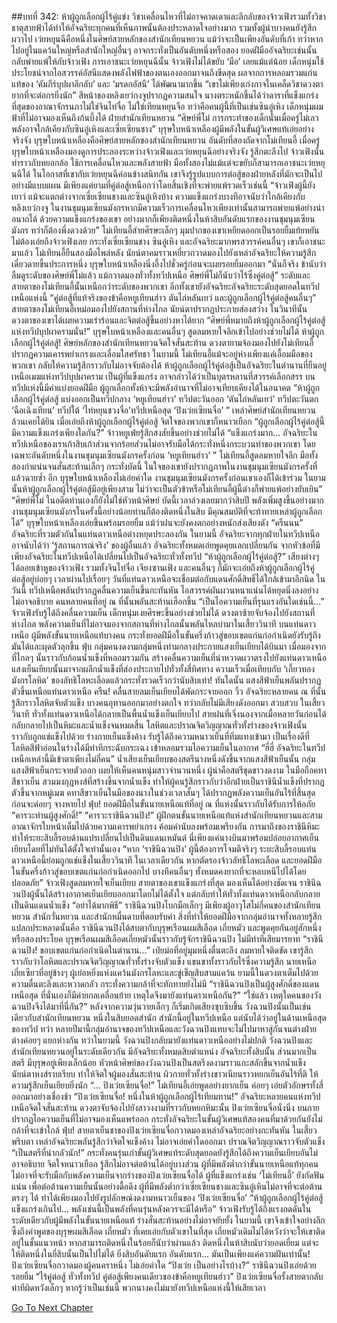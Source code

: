 ##บทที่ 342: ห้าผู้ถูกเลือกผู้ไร้คู่แข่ง
วิชาเคลื่อนไหวที่ไม่อาจคาดเดาและลึกลับของจ้าวเฟิงรวมทั้งวิชาธาตุสายฟ้าได้ทำให้อัจฉริยะทุกคนที่เห็นภาพนั้นต้องประหลาดใจอย่างมาก รวมทั้งผู้นำบางคนยังรู้สึกผวาไป
เว่ยหยุนฉีคือหนึ่งในศิษย์สายหลักของสำนักเทียนหยวน แม้ว่าจะเป็นเพียงอันดับที่เก้า ทว่าหากไปอยู่ในแคว้นใหญ่หรือสำนักใหญ่อื่นๆ อาจกระทั่งเป็นอันดับหนึ่งหรือสอง
ยอดฝีมืออัจฉริยะเช่นนั้น กลับพ่ายแพ้ให้กับจ้าวเฟิง
การเอาชนะเว่ยหยุนฉีนั้น จ้าวเฟิงไม่ได้ขยับ ‘มือ’ เลยแม้แต่น้อย เด็กหนุ่มใช้ประโยชน์จากไอสวรรค์อัสนีแสดงพลังไฟฟ้าของตนเองออกมาจนถึงขีดสุด
ผลจากการหลอมรวมแก่นแท้ของ ‘คัมภีร์บุปผาลึกลับ’ และ ‘มรดกอัสนี’ ได้พัฒนามากขึ้น
“เขาไม่เพียงเก่งกาจในเคล็ดวิชาดวงตา ยากที่จะต่อกรยิ่งนัก”
สีหน้าของหลิงเยว่กงจูปรากฏความสนใจ
นางตระหนักขึ้นได้ว่าดาราที่แข็งแกร่งที่สุดของอาณาจักรนภาไม่ใช่จินไท่จื่อ ไม่ใช่เทียนหยุนจือ ทว่าคือคนผู้นี้ที่เป็นเช่นซินอู๋เหิง เด็กหนุ่มผมฟ้าที่ไม่อาจมองเห็นถึงก้นบึ้งได้
ฝ่ายสำนักเทียนหยวน
“ศิษย์พี่โม่ การกระทำของเด็กนั่นเมื่อครู่ไม่เลว พลังอาจใกล้เคียงกับซินอู๋เหิงและเซี่ยเซียนชาง”
บุรุษใบหน้าเหลืองผู้มีพลังในขั้นผู้วิเศษแท้เอ่ยอย่างจริงจัง
บุรุษใบหน้าเหลืองคือศิษย์สายหลักของสำนักเทียนหยวน อันดับที่สองถัดจากโม่เทียนอี้
เมื่อครู่บุรุษใบหน้าเหลืองมองดูการประลองระหว่างจ้าวเฟิงและเว่ยหยุนฉีอย่างจริงจัง รู้สึกตะลึงไป
จ้าวเฟิงนั้นทำราวกับหยอกล้อ ใช้การเคลื่อนไหวและพลังสายฟ้า มือทั้งสองไม่แม้แต่จะขยับก็สามารถเอาชนะเว่ยหยุนฉีได้
ในโอกาสที่เขากับเว่ยหยุนฉีค่อนข้างสนิทกัน เขาจึงรู้รูปแบบการต่อสู้ของฝ่ายหลังที่มักจะเป็นไปอย่างมีแบบแผน มีเพียงแค่ยามที่คู่ต่อสู้เหนือกว่าโดยสิ้นเชิงที่จะพ่ายแพ้รวดเร็วเช่นนี้
“จ้าวเฟิงผู้นี้ยังเยาว์ แม้จะแตกต่างจากเซี่ยเซียนชางและซินอู๋เหิงบ้าง ความแข็งแกร่งบางทีอาจนับว่าใกล้เคียงกับหลิงเยว่กงจู ในงานชุมนุมเซียนมังกรหากมีความเร็วการเคลื่อนไหวเพียงเท่านั้นสามารถพ่ายแพ้อย่างน่าอนาถได้ ด้วยความแข็งแกร่งของเขา อย่างมากก็เพียงติดหนึ่งในห้าสิบอันดับแรกของงานชุมนุมเซียนมังกร ทว่าก็ต้องพึ่งดวงด้วย”
โม่เทียนอี้ส่ายศีรษะเล็กๆ
มุมปากของเขาเหยียดออกเป็นรอยยิ้มเย้ยหยัน
ไม่ต้องเอ่ยถึงจ้าวเฟิงเลย กระทั่งเซี่ยเซียนชาง ซินอู๋เหิง และอัจฉริยะมากพรสวรรค์คนอื่นๆ เขาก็เอาชนะมาแล้ว
โม่เทียนอี้ยืนสองมือไพล่หลัง นัยน์ตาคมราวเหยี่ยวกวาดมองไปยังเหล่าอัจฉริยะให้ความรู้สึกเดี่ยวดายขึ้นประการหนึ่ง
บุรุษใบหน้าเหลืองนิ่งอึ้งไปชั่วครู่ก่อนจะเผยรอยยิ้มออกมา “นั่นก็จริง ข้านับว่าลืมดูระดับของศิษย์พี่โม่แล้ว แม้กวาดมองทั่วทั้งทวีปเหนือ ศิษย์พี่โม่ก็นับว่าไร้ซึ่งคู่ต่อสู้”
ระดับและสายตาของโม่เทียนอี้นั้นเหนือกว่าระดับของพวกเขา
อีกทั้งเขายังอัจฉริยะอัจฉริยะระดับสุดยอดในทวีปเหนือแห่งนี้
“คู่ต่อสู้ที่แท้จริงของข้าคือหยูเทียนฮ่าว ตันไถ่หลันเยว่ และผู้ถูกเลือกผู้ไร้คู่ต่อสู้คนอื่นๆ”
สายตาของโม่เทียนอี้เหม่อมองไปยังสถานที่ห่างไกล นัยน์ตาปรากฏประกายส่องสว่าง
ในวินาทีนั้น ดวงตาของเขาได้เผยความเร่าร้อนและจิตต่อสู้ขึ้นอย่างหาได้ยาก
“ศิษย์พี่หมายถึงห้าผู้ถูกเลือกผู้ไร้คู่ต่อสู้แห่งทวีปบุปผาครามนั่น!”
บุรุษใบหน้าเหลืองและคนอื่นๆ สูดลมหายใจลึกเข้าไปอย่างช่วยไม่ได้
ห้าผู้ถูกเลือกผู้ไร้คู่ต่อสู้!
ศิษย์หลักของสำนักเทียนหยวนจิตใจสั่นสะท้าน ดวงตายามจ้องมองไปยังโม่เทียนอี้ปรากฏความเคารพยำเกรงและเลื่อมใสศรัทธา
ในยามนี้
โม่เทียนอี้แม้จะอยู่ห่างเพียงแค่เอื้อมมือของพวกเขา กลับให้ความรู้สึกราวกับไม่อาจจับต้องได้
ห้าผู้ถูกเลือกผู้ไร้คู่ต่อสู้เป็นอัจฉริยะในตำนานที่ยืนอยู่เหนือเมฆแห่งทวีปบุปผาคราม เป็นผู้ที่แข็งแกร่ง อาจกล่าวได้ว่าเป็นบุตรหลานที่สวรรค์เลือกสรร
บนทวีปแห่งนี้มีคำแบ่งยอดฝีมือ ผู้ถูกเลือกทั้งห้าจะมีพลังอำนาจที่ไม่อาจเทียบเคียงได้ในอนาคต
“ห้าผู้ถูกเลือกผู้ไร้คู่ต่อสู้ แบ่งออกเป็นทวีปกลาง ‘หยูเทียนฮ่าว’ ทวีปตะวันออก ‘ตันไถ่หลันเยว่’ ทวีปตะวันตก ‘ฉือเฉิงเทียน’ ทวีปใต้ ‘ไท่หยุนชวงจื่อ’ทวีปเหนือสุด ‘ปิงเว่ยเซียนจื่อ’ ”
เหล่าศิษย์สำนักเทียนหยวนล้วนเคยได้ยิน
เมื่อเอ่ยถึงห้าผู้ถูกเลือกผู้ไร้คู่ต่อสู้ จิตใจของพวกเขาก็หนาวเยือก
“ผู้ถูกเลือกผู้ไร้คู่ต่อสู้นี้มีความแข็งแกร่งเพียงใดกัน?”
จ้าวหยูเฟ่ยรู้สึกสงสัยขึ้นอย่างช่วยไม่ได้
“แข็งแกร่งมาก... อัจฉริยะในทวีปเหนือของเราเก้าสิบเก้าส่วนจากร้อยส่วนไม่อาจรับมือได้กระทั่งหนึ่งกระบวนท่าของพวกเขา โดยเฉพาะอันดับหนึ่งในงานชุมนุมเซียนมังกรครั้งก่อน ‘หยูเทียนฮ่าว’ ”
โม่เทียนอี้สูดลมหายใจลึก มือทั้งสองกำแน่นจนสั่นสะท้านเล็กๆ
กระทั่งบัดนี้ ในใจของเขายังปรากฏภาพในงานชุมนุมเซียนมังกรครั้งที่แล้วฉายซ้ำ อีก
บุรุษใบหน้าเหลืองไม่เอ่ยคำใด งานชุมนุมเซียนมังกรครั้งก่อนเขาเองก็ได้เข้าร่วม ในยามนั้นห้าผู้ถูกเลือกผู้ไร้คู่ต่อสู้มีอยู่เพียงสาม ไม่ว่าจะเป็นตัวข้าหรือโม่เทียนอี้ผู้นี้ต่างก็พ่ายแพ้อย่างยับเยิน”
“ศิษย์พี่โม่ ในอดีตท่านเองก็ยังไม่ใช่หัวหน้าศิษย์ บัดนี้เวลาล่วงเลยมากว่าสิบปี พลังเพิ่มสูงขึ้นอย่างมาก งานชุมนุมเซียนมังกรในครั้งนี้อย่างน้อยท่านก็ต้องติดหนึ่งในสิบ มีคุณสมบัติที่จะท้าทายเหล่าผู้ถูกเลือกได้”
บุรุษใบหน้าเหลืองเอ่ยขึ้นพร้อมรอยยิ้ม
แม้ว่าฝนจะยังคงตกอย่างหนักส่งเสียงดัง “ครืนนน” อัจฉริยะที่รวมตัวกันในแท่นดาวเหนือต่างหยุดประลองกัน
ในยามนี้ อัจฉริยะจากทุกฝ่ายในทวีปเหนืออาจนับได้ว่า ‘รู้สถานการณ์จริง’ ของผู้อื่นแล้ว
อัจฉริยะทั้งหมดเอ่ยพูดคุยแลกเปลี่ยนกัน จากหัวข้อที่มีเพียงอัจฉริยะในทวีปเหนือได้เปลี่ยนไปเป็นอัจฉริยะทั่วทั้งทวีป
“ห้าผู้ถูกเลือกผู้ไร้คู่ต่อสู้?”
เสียงต่างๆ ได้ลอยเข้าหูของจ้าวเฟิง
รวมทั้งจินไท่จื่อ เจียงซานเฟิง และคนอื่นๆ ก็มักจะเอ่ยถึงห้าผู้ถูกเลือกผู้ไร้คู่ต่อสู้อยู่บ่อยๆ
เวลาผ่านไปเรื่อยๆ
วันที่แท่นดาวเหนือจะเชื่อมต่อกับแดนศักดิ์สิทธิ์ได้ใกล้เข้ามาอีกนิด
ในวันนี้
ทวีปเหนือพลันปรากฏคลื่นความเย็นขึ้นกะทันหัน ไอสวรรค์ผันผวนหนาแน่นได้หยุดนิ่งลงอย่างไม่อาจอธิบาย
คนหลายคนที่อยู่ ณ ที่นั้นพลันสะท้านเฮือกขึ้น
“เป็นไอความเย็นที่รุนแรงอันใดเช่นนี้...”
จ้าวเฟิงรับรู้ได้ถึงคลื่นความเย็น เด็กหนุ่มเงยศีรษะขึ้นอย่างช่วยไม่ได้ ดวงตาซ้ายจับจ้องไปยังสถานที่ห่างไกล
พลังความเย็นที่ไม่อาจมองจากสถานที่ห่างไกลนั้นพลันไหลบ่ามาในเสี้ยววินาที
บนแท่นดาวเหนือ
ผู้มีพลังขั้นนายเหนือแท้บางคน กระทั่งยอดฝีมือในขั้นครึ่งก้าวสู่ขอบเขตแก่นก่อกำเนิดยังรับรู้ถึงมันได้และผุดตัวลุกขึ้น
ฟุ่บ
กลุ่มคนงดงามกลุ่มหนึ่งท่ามกลางประกายแสงเย็นเยียบได้บินมา เมื่อมองจากที่ไกลๆ นั้นราวกับก้อนน้ำแข็งที่หลอมรวมกัน สร้างคลื่นความเย็นที่น่าหวาดผวาตรงไปยังแท่นดาวเหนือ
แสงเย็นเยียบนั้นมาจากผลึกน้ำแข็งที่ส่องประกายไปทั่วทั้งสี่ทิศทาง ความเร็วเมื่อเทียบกับ ‘เกี้ยวทองมังกรโลหิต’ ของลัทธิโลหะเลือดแล้วกระทั่งรวดเร็วกว่านับสิบเท่า!
ทันใดนั้น แสงสีฟ้าเย็นพลันปรากฏตัวขึ้นเหนือแท่นดาวเหนือ
ครืน!
คลื่นสายลมเย็นเยียบได้พัดกระจายออก
วิ้ว
อัจฉริยะหลายคน ณ ที่นั้นรู้สึกราวโลหิตจับตัวแข็ง บางคนอุทานออกมาอย่างตกใจ ทว่ากลับไม่มีเสียงดังออกมา
สวบสวบ
ในเสี้ยววินาที ทั่วทั้งแท่นดาวเหนือได้กลายเป็นพื้นน้ำแข็งเย็นเยียบไป สายฝนที่เจิ่งนองจากเมื่อหลายวันก่อนได้กลับกลายไปเป็นหิมะและน้ำแข็งจนหมดสิ้น
โลหิตและปราณจิตวิญญาณทั่วทั้งร่างของจ้าวเฟิงนั้นราวกับถูกแช่แข็งไปด้วย ร่างกายเย็นแข็งค้าง รับรู้ได้ถึงความหนาวเย็นที่ทิ่มแทงเข้ามา
เป็นเรื่องดีที่โลหิตสีฟ้าอ่อนในร่างได้มีท่าทีกระฉับกระเฉง เข้าหลอมรวมไอความเย็นในอากาศ
“ฮี่ฮี่ อัจฉริยะในทวีปเหนือเหล่านี้มีเข้าตาเพียงไม่กี่คน”
น้ำเสียงเย็นเยียบของสตรีนางหนึ่งดังขึ้นจากแสงสีฟ้าเย็นนั้น
กลุ่มแสงสีฟ้าเย็นกระจายตัวออก เผยให้เห็นคนหนุ่มสาวจำนวนหนึ่ง
ผู้นำคือสตรีชุดขาวงดงาม ในมือถือคทาสีขาวเย็น สวมมงกุฎหงส์ที่สร้างขึ้นจากน้ำแข็ง ทำให้ผู้คนรู้สึกราวกับว่าอีกฝ่ายเป็นราชินีน้ำแข็งที่ปรากฏตัวขึ้นจากหมู่เมฆ
คทาสีขาวเย็นในมือของนางในช่วงเวลาสั้นๆ ได้ปรากฏพลังความเย็นอันไร้ที่สิ้นสุดก่อนจะค่อยๆ จางหายไป
ฟุ่บ!
ยอดฝีมือในขั้นนายเหนือแท้ที่อยู่ ณ ที่แห่งนั้นราวกับได้รับการให้อภัย
“คารวะท่านผู้สูงศักดิ์!”
“คารวะราชินีฉวนปิง!”
ผู้ฝึกตนขั้นนายเหนือแท้แห่งสำนักเทียนหยวนและสามอาณาจักรใบหน้าเต็มไปด้วยความเคารพยำเกรง ค้อมคำนับลงพร้อมเพรียงกัน
การมาถึงของราชินีหิมะทำให้ระยะสิบลี้รอบด้านแปรเปลี่ยนไปเป็นดินแดนเหมันต์
นี่เพียงแค่นางบินมาพร้อมปล่อยอากาศเย็นเยียบโดยที่ไม่ทันได้ตั้งใจเท่านั้นเอง
“หาก ‘ราชินีฉวนปิง’ ผู้นี้ต้องการโจมตีจริงๆ ระยะสิบลี้รอบแท่นดาวเหนือนี้ย่อมถูกแช่แข็งในเสี้ยววินาที ในเวลาเดียวกัน หากตัดรองจ้าวลัทธิโลหะเลือด และยอดฝีมือในขั้นครึ่งก้าวสู่ขอบเขตแก่นก่อกำเนิดออกไป บางทีคนอื่นๆ ทั้งหมดคงยากที่จะหลบหนีไปได้โดยปลอดภัย”
จ้าวเฟิงสูดลมหายใจเย็นเยียบ
สายตาของเขาแข็งแกร่งที่สุด มองเห็นได้อย่างชัดเจน
ราชินีฉวนปิงผู้นั้นได้สร้างอากาศเย็นเยียบออกมาโดยไม่ได้ตั้งใจ แต่กลับทำให้ทั่วทั้งแท่นดาวเหนือกลับกลายเป็นดินแดนน้ำแข็ง
“อย่าได้มากพิธี”
ราชินีฉวนปิงโบกมือเล็กๆ มีเพียงผู้อาวุโสไม่กี่คนของสำนักเทียนหยวน สำนักวั่นหยวน และสำนักหมื่นดาบที่ตอบรับคำ
สิ่งที่ทำให้ยอดฝีมือจากกลุ่มอำนาจทั้งหลายรู้สึกแปลกประหลาดนั้นคือ ราชินีฉวนปิงได้สบตากับบุรุษเรือนผมสีเลือด เถี่ยหมัว และพูดคุยกันอยู่สักหนึ่งหรือสองประโยค
บุรุษเรือนผมสีเลือดเถี่ยหมัวนั้นราวกับรู้จักราชินีฉวนปิง ไม่มีท่าทีเสียมารยาท
“ราชินีฉวนปิง! ขอบเขตแก่นก่อกำเนิดในตำนาน...”
เป่ยม่อที่อยู่มุมหนึ่งตื่นตะลึง ลมหายใจติดขัด
เขารู้สึกราวกับว่าโลหิตและปราณจิตวิญญาณทั่วทั้งร่างจับตัวแข็ง แขนขาทั้งราวกับไร้ซึ่งความรู้สึก
นายเหนือเถี่ยเซียวที่อยู่ข้างๆ ผู้เย่อหยิ่งแห่งแคว้นมังกรโลหะและขู่เข็ญสิบสามแคว้น ยามนี้ในดวงตาเต็มไปด้วยความตื่นตะลึงและหวาดกลัว กระทั่งความกล้าที่จะทักทายยังไม่มี
“ราชินีฉวนปิงเป็นผู้สูงศักดิ์ของแดนเหนือสุด ที่นั่นเองก็มีค่ายกลเคลื่อนย้าย เหตุใดจึงมายังแท่นดาวเหนือกัน?”
“ใช่แล้ว เหตุใดคนของวังฉวนปิงจึงได้มาที่นี่กัน?”
หลังจากความวุ่นวายเล็กๆ ก็เริ่มเกิดเสียงซุบซิบขึ้น
วังฉวนปิงนั้นเป็นเช่นเดียวกับสำนักเทียนหยวน หนึ่งในสิบยอดสำนัก
สำนักนี้อยู่ในทวีปเหนือ แต่นับได้ว่าอยู่ในด้านเหนือสุดของทวีป
ทว่า
หลายปีมานี้กลุ่มอำนาจของทวีปเหนือและวังฉวนปิงแทบจะไม่ไปมาหาสู่กันจนต่างฝ่ายต่างค่อยๆ แยกห่างกัน
ทว่าในยามนี้ วังฉวนปิงกลับมายังแท่นดาวเหนืออย่างไม่ปกติ
วังฉวนปิงและสำนักเทียนหยวนอยู่ในระดับเดียวกัน มีอัจฉริยะทั้งหมดสิบตำแหน่ง
อัจฉริยะทั้งสิบนั้น ส่วนมากเป็นสตรี มีบุรุษอยู่เพียงเล็กน้อย
หัวหน้าศิษย์ของวังฉวนปิงเป็นสตรีงดงามราวแกะสลักขึ้นจากน้ำแข็ง นัยน์ตาหงส์ราบเรียบ ทำให้จิตใจผู้มองสั่นสะท้าน ผิวกายทั่วทั้งร่างขาวเนียนราวหยกเย็นอันไร้ที่ติ ให้ความรู้สึกเย็นเยียบยิ่งนัก
“... ปิงเว่ยเซียนจื่อ!”
โม่เทียนอี้เอ่ยพูดอย่างยากเย็น ค่อยๆ เอ่ยตัวอักษรทั้งสี่ออกมาอย่างเชื่องช้า
“ปิงเว่ยเซียนจื่อ! หนึ่งในห้าผู้ถูกเลือกผู้ไร้เทียมทาน!”
อัจฉริยะหลายคนแห่งทวีปเหนือจิตใจสั่นสะท้าน ดวงตาจับจ้องไปยังสาวงงามที่ราวกับหยกหิมะนั้น
ปิงเว่ยเซียนจื่อนั่งนิ่ง บนกายปรากฏไอความเย็นที่ไม่อาจมองเห็นแพร่ออก กระทั่งอัจฉริยะในขั้นผู้วิเศษแท้สองคนที่มาด้วยกันยังไม่กล้าที่จะเข้าใกล้
ฟุ่บ!
สายตาเย็นชาของปิงเว่ยเซียนจื่อกวาดมองเหล่าอัจฉริยะอย่างกะทันหัน
ในเสี้ยวพริบตา เหล่าอัจฉริยะพลันรู้สึกว่าจิตใจแข็งค้าง ไม่อาจเอ่ยคำใดออกมา ปราณจิตวิญญาณราวจับตัวแข็ง
“เป็นสตรีที่น่ากลัวนัก!”
กระทั่งคนรุ่นเก่าขั้นผู้วิเศษแท้ระดับสุดยอดยังรู้สึกได้ถึงความเย็นเยียบอันไม่อาจอธิบาย จิตใจหนาวเยือก รู้สึกไม่อาจต่อต้านได้อยู่บางส่วน
ผู้ที่มีพลังต่ำกว่าขั้นนายเหนือแท้ทุกคนไม่อาจที่จะรับมือกับพลังความเย็นจากร่างของปิงเว่ยเซียนจื่อได้
ผู้ที่แข็งแกร่งเช่น ‘โม่เทียนอี้’ ยังกัดฟันแน่น เพื่อต่อต้านความเย็นนั้นอย่างดื้อดึง
ผู้ที่มีพลังต่ำกว่าเซี่ยเซียนชางและซินอู๋เหินไม่อาจที่จะต่อต้านตรงๆ ได้ ทำได้เพียงมองไปยังรูปลักษณ์งดงามหนาวเย็นของ ‘ปิงเว่ยเซียนจื่อ’
“ห้าผู้ถูกเลือกผู้ไร้คู่ต่อสู้แข็งแกร่งเกินไป... พลังเช่นนี้เป็นพลังที่คนรุ่นหลังควรจะมีได้หรือ”
จ้าวเฟิงรับรู้ได้ถึงแรงกดดันในระดับเดียวกับผู้มีพลังในขั้นนายเหนือแท้ ร่างสั่นสะท้านอย่างไม่อาจยับยั้ง
ในยามนี้ เขาจึงเข้าใจอย่างลึกซึ้งถึงคำพูดของบุรุษผมสีเลือด เถี่ยหมัว ที่เคยเอ่ยกับตัวเขาในที่สุด
เถี่ยหมัวเดิมไม่ได้หวังว่าจะให้เขาติดอยู่ในชั้นแนวหน้า หากสามารถติดหนึ่งในร้อยก็นับว่าผ่านแล้ว ติดหนึ่งในห้าสิบนับว่ายอดเยี่ยม แต่จะให้ติดหนึ่งในยี่สิบนั้นเป็นไปไม่ได้ ยิ่งสิบอันดับแรก อันดับแรก... มันเป็นเพียงแค่ความฝันเท่านั้น!
ปิงเว่ยเซียนจื่อกวาดมองผู้คนคราหนึ่ง ไม่เอ่ยคำใด
“ปิงเว่ย เป็นอย่างไรบ้าง?”
ราชินีฉวนปิงเอ่ยด้วยรอยยิ้ม
“ไร้คู่ต่อสู้ ทั่วทั้งทวีป คู่ต่อสู้เพียงคนเดียวของข้าคือหยูเทียนฮ่าว”
ปิงเว่ยเซียนจื่อรั้งสายตากลับ ท่าทีผิดหวังเล็กๆ
หากรู้ว่าเป็นเช่นนี้ พวกนางคงไม่มายังทวีปเหนือแห่งนี้ให้เสียเวลา


[Go To Next Chapter]( ./122.md)